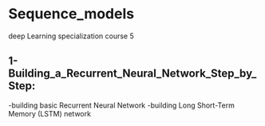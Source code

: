 # Sequence_models
deep Learning specialization course 5
## 1-Building_a_Recurrent_Neural_Network_Step_by_Step:
-building basic Recurrent Neural Network
-building Long Short-Term Memory (LSTM) network
